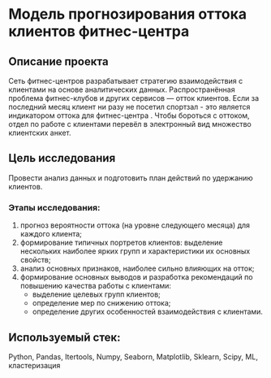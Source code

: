 # Модель прогнозирования оттока клиентов фитнес-центра

## Описание проекта

Сеть фитнес-центров разрабатывает стратегию взаимодействия с клиентами на основе аналитических данных. Распространённая проблема фитнес-клубов и других сервисов — отток клиентов. Если за последний месяц клиент ни разу не посетил спортзал - это является индикатором оттока для фитнес-центра . Чтобы бороться с оттоком, отдел по работе с клиентами перевёл в электронный вид множество клиентских анкет.

## Цель исследования

Провести анализ данных и подготовить план действий по удержанию клиентов. 

### Этапы исследования:

1. прогноз вероятности оттока (на уровне следующего месяца) для каждого клиента;
2. формирование типичных портретов клиентов: выделение нескольких наиболее ярких групп и характеристики их основных свойств;
3. анализ основных признаков, наиболее сильно влияющих на отток;
4. формирование основных выводов и разработка рекомендаций по повышению качества работы с клиентами:
   - выделение целевых групп клиентов;
   - определение мер по снижению оттока;
   - определение других особенностей взаимодействия с клиентами.

## Используемый стек: 
Python, Pandas, Itertools, Numpy, Seaborn, Matplotlib, Sklearn, Scipy, ML, кластеризация

